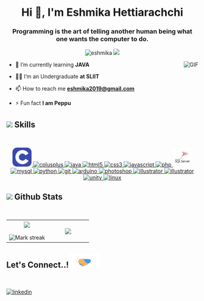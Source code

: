 <h1 align="center">Hi 👋, I'm Eshmika Hettiarachchi</h1>
<h3 align="center">Programming is the art of telling another human being what one wants the computer to do.</h3>

<p align="center"> <img src="https://komarev.com/ghpvc/?username=eshmika&label=Profile%20views&color=0e75b6&style=flat" alt="eshmika" />  <img src="https://img.shields.io/badge/Lives-Sri%20Lanka-success" /></p> 

<img align="right" alt="GIF" height="160px" src="https://media.giphy.com/media/Ah3zHH7hvsSB2/giphy.gif" />

- 🌱 I’m currently learning **JAVA**

- 🧑‍🎓 I’m an Undergraduate **at SLIIT**

- 📫 How to reach me **eshmika2019@gmail.com**

- ⚡ Fun fact **I am Peppu**


## <img src="https://media2.giphy.com/media/QssGEmpkyEOhBCb7e1/giphy.gif?cid=ecf05e47a0n3gi1bfqntqmob8g9aid1oyj2wr3ds3mg700bl&rid=giphy.gif" width ="25"><b> Skills</b>
<br>

<p align="center"> 
  <a href="https://www.cprogramming.com/" target="_blank" rel="noreferrer"> <img src="https://github.com/tandpfun/skill-icons/raw/main/icons/C.svg" alt="c" width="50" height="50"/> </a>
  <a href="https://www.w3schools.com/cpp/" target="_blank" rel="noreferrer"> <img src="https://raw.githubusercontent.com/Scar1109/skill-icons/59059d9d1a2c092696dc66e00931cc1181a4ce1f/icons/CPP.svg" alt="cplusplus" width="50" height="50"/> </a>
  <a href="https://www.java.com" target="_blank" rel="noreferrer"> <img src="https://raw.githubusercontent.com/Scar1109/skill-icons/59059d9d1a2c092696dc66e00931cc1181a4ce1f/icons/Java-Light.svg" alt="java" width="50" height="50"/> </a>
  <a href="https://www.w3.org/html/" target="_blank" rel="noreferrer"> <img src="https://raw.githubusercontent.com/Scar1109/skill-icons/59059d9d1a2c092696dc66e00931cc1181a4ce1f/icons/HTML.svg" alt="html5" width="50" height="50"/> </a>
  <a href="https://www.w3schools.com/css/" target="_blank" rel="noreferrer"> <img src="https://raw.githubusercontent.com/Scar1109/skill-icons/59059d9d1a2c092696dc66e00931cc1181a4ce1f/icons/CSS.svg" alt="css3" width="50" height="50"/> </a>
  <a href="https://developer.mozilla.org/en-US/docs/Web/JavaScript" target="_blank" rel="noreferrer"> <img src="https://raw.githubusercontent.com/Scar1109/skill-icons/59059d9d1a2c092696dc66e00931cc1181a4ce1f/icons/JavaScript.svg" alt="javascript" width="50" height="50"/> </a>
  <a href="https://www.php.net" target="_blank" rel="noreferrer"> <img src="https://raw.githubusercontent.com/Scar1109/skill-icons/59059d9d1a2c092696dc66e00931cc1181a4ce1f/icons/PHP-Light.svg" alt="php" width="50" height="50"/> </a>
  <a href="https://www.microsoft.com/en-us/sql-server" target="_blank" rel="noreferrer"> <img src="https://github.com/Scar1109/skill-icons/raw/Scar1109/icons/microsoftSQL.svg" alt="mssql" width="50" height="50"/> </a> 
  <a href="https://www.mysql.com/" target="_blank" rel="noreferrer"> <img src="https://raw.githubusercontent.com/Scar1109/skill-icons/59059d9d1a2c092696dc66e00931cc1181a4ce1f/icons/MySQL-Light.svg" alt="mysql" width="50" height="50"/> </a>
  <a href="https://www.python.org" target="_blank" rel="noreferrer"> <img src="https://raw.githubusercontent.com/Scar1109/skill-icons/59059d9d1a2c092696dc66e00931cc1181a4ce1f/icons/Python-Light.svg" alt="python" width="50" height="50"/> </a>
  <a href="https://git-scm.com/" target="_blank" rel="noreferrer"> <img src="https://raw.githubusercontent.com/Scar1109/skill-icons/59059d9d1a2c092696dc66e00931cc1181a4ce1f/icons/Git.svg" alt="git" width="50" height="50"/> </a> 
  <a href="https://www.arduino.cc/" target="_blank" rel="noreferrer"><img src="https://raw.githubusercontent.com/Scar1109/skill-icons/59059d9d1a2c092696dc66e00931cc1181a4ce1f/icons/Arduino.svg" alt="arduino" width="50" height="50"/> </a> 
  <a href="https://www.photoshop.com/en" target="_blank" rel="noreferrer"> <img src="https://raw.githubusercontent.com/Scar1109/skill-icons/59059d9d1a2c092696dc66e00931cc1181a4ce1f/icons/Photoshop.svg" alt="photoshop" width="50" height="50"/> </a>
  <a href="https://www.adobe.com/in/products/illustrator.html" target="_blank" rel="noreferrer"> <img src="https://raw.githubusercontent.com/Scar1109/skill-icons/59059d9d1a2c092696dc66e00931cc1181a4ce1f/icons/Illustrator.svg" alt="illustrator" width="50" height="50"/> </a> 
  <a href="https://www.adobe.com/in/products/illustrator.html" target="_blank" rel="noreferrer"> <img src="https://raw.githubusercontent.com/Scar1109/skill-icons/59059d9d1a2c092696dc66e00931cc1181a4ce1f/icons/Premiere.svg" alt="illustrator" width="50" height="50"/> </a>
  <a href="https://unity.com/" target="_blank" rel="noreferrer"> <img src="https://raw.githubusercontent.com/Scar1109/skill-icons/59059d9d1a2c092696dc66e00931cc1181a4ce1f/icons/Unity-Light.svg" alt="unity" width="50" height="50"/> </a>
  <a href="https://www.linux.org/" target="_blank" rel="noreferrer"> <img src="https://raw.githubusercontent.com/Scar1109/skill-icons/59059d9d1a2c092696dc66e00931cc1181a4ce1f/icons/Linux-Light.svg" alt="linux" width="50" height="50"/> </a>  
</p>

## <img src="https://media.giphy.com/media/iY8CRBdQXODJSCERIr/giphy.gif" width="35"><b> Github Stats </b>
<br>

<table align="center">
<tr border="none">
<td width="50%" align="center">
  
  <img  align="center"  src="https://github-readme-stats.vercel.app/api?username=eshmika&theme=dark&show_icons=true&count_private=true" />
  <br></br>
  <img  title="🔥 Get streak stats for your profile at git.io/streak-stats" alt="Mark streak" src="https://github-readme-streak-stats.herokuapp.com/?user=eshmika&theme=dark&hide_border=false" /> 
</td>

<td width="50%" align="center">

  <img  align="center"  src="https://github-readme-stats.anuraghazra1.vercel.app/api/top-langs/?username=eshmika&theme=dark&hide_border=false&no-bg=true&no-frame=true&langs_count=10"/>
  
  </td>
</tr>
</table>

## <b> Let's Connect..!</b><img src="https://github.com/0xAbdulKhalid/0xAbdulKhalid/raw/main/assets/mdImages/handshake.gif" width ="80">
<br>
<p align="left">
<a href="https://www.linkedin.com/in/eshmika-hettiarachchi-976038181/" target="blank"><img align="center" src="https://user-images.githubusercontent.com/88904952/234979284-68c11d7f-1acc-4f0c-ac78-044e1037d7b0.png" alt="linkedin" height="50" width="50" /></a>
</p>
